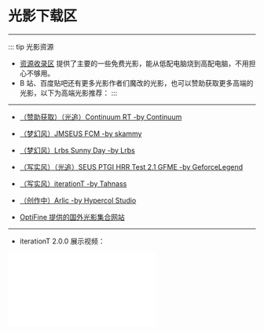 # 光影下载区

---

::: tip 光影资源
- [资源收录区](https://shaoxiu.net/files/) 提供了主要的一些免费光影，能从低配电脑烧到高配电脑，不用担心不够用。  
- B 站、百度贴吧还有更多光影作者们魔改的光影，也可以赞助获取更多高端的光影，以下为高端光影推荐：
:::

---

- [（赞助获取）（光追）Continuum RT -by Continuum](https://continuum.graphics/)


- [（梦幻风）JMSEUS FCM -by skammy](https://www.hypercol.com/work/jmseus/)


- [（梦幻风）Lrbs Sunny Day -by Lrbs](https://www.hypercol.com/work/lrbs-sunny-day/)


- [（写实风）（光追）SEUS PTGI HRR Test 2.1 GFME -by GeforceLegend](https://www.mcbbs.net/thread-1211964-1-1.html)


- [（写实风）iterationT -by Tahnass](https://www.hypercol.com/work/iterationt/)


- [（创作中）Arlic -by Hypercol Studio](https://www.hypercol.com/work/arlic/)


- [OptiFine 提供的国外光影集合网站](https://shaders.fandom.com/wiki/Shader_Packs)

---

- iterationT 2.0.0 展示视频：

<iframe src="//player.bilibili.com/player.html?bvid=BV1Zb4y1E7AG&cid=497128398&page=1" scrolling="no" border="0"  frameborder="no" framespacing="0"></iframe>
